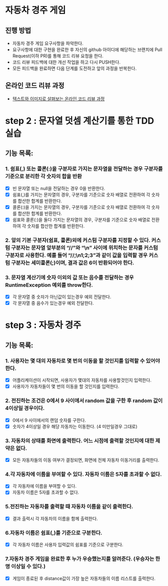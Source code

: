 # 자동차 경주 게임
## 진행 방법
* 자동차 경주 게임 요구사항을 파악한다.
* 요구사항에 대한 구현을 완료한 후 자신의 github 아이디에 해당하는 브랜치에 Pull Request(이하 PR)를 통해 코드 리뷰 요청을 한다.
* 코드 리뷰 피드백에 대한 개선 작업을 하고 다시 PUSH한다.
* 모든 피드백을 완료하면 다음 단계를 도전하고 앞의 과정을 반복한다.

## 온라인 코드 리뷰 과정
* [텍스트와 이미지로 살펴보는 온라인 코드 리뷰 과정](https://github.com/next-step/nextstep-docs/tree/master/codereview)

# step 2 : 문자열 덧셈 계산기를 통한 TDD 실습
## 기능 목록:
### 1. 쉼표(,) 또는 콜론(:)을 구분자로 가지는 문자열을 전달하는 경우 구분자를 기준으로 분리한 각 숫자의 합을 반환
- [X] 빈 문자열 또는 null을 전달하는 경우 0을 반환한다.
- [X] 쉼표(,)를 가지는 문자열의 경우, 구분자를 기준으로 숫자 배열로 전환하여 각 숫자를 합산한 합계를 반환한다.
- [X] 콜론(:)을 가지는 문자열의 경우, 구분자를 기준으로 숫자 배열로 전환하여 각 숫자를 합산한 합계를 반환한다.
- [X] 쉼표와 콜론(:)을 둘다 가지는 문자열의 경우, 구분자를 기준으로 숫자 배열로 전환하여 각 숫자를 합산한 합계를 반환한다.
### 2. 앞의 기본 구분자(쉼표, 콜론)외에 커스텀 구분자를 지정할 수 있다. 커스텀 구분자는 문자열 앞부분의 “//”와 “\n” 사이에 위치하는 문자를 커스텀 구분자로 사용한다. 예를 들어 “//;\n1;2;3”과 같이 값을 입력할 경우 커스텀 구분자는 세미콜론(;)이며, 결과 값은 6이 반환되어야 한다.
### 3. 문자열 계산기에 숫자 이외의 값 또는 음수를 전달하는 경우 RuntimeException 예외를 throw한다.
- [X] 각 문자열 중 숫자가 아닌값이 있는경우 예외 전달한다.
- [X] 각 문자열 중 음수가 있는경우 예외 전달한다.

# step 3 : 자동차 경주
## 기능 목록:
### 1. 사용자는 몇 대의 자동차로 몇 번의 이동을 할 것인지를 입력할 수 있어야 한다.
- [X] 어플리케이션이 시작되면, 사용자가 몇대의 자동차를 사용할것인지 입력한다.
- [X] 사용자가 자동차들이 몇 번의 이동을 할 것인지를 입력한다.
### 2. 전진하는 조건은 0에서 9 사이에서 random 값을 구한 후 random 값이 4이상일 경우이다.
- [X] 0에서 9 사이에서의 랜덤 숫자를 구한다.
- [X] 숫자가 4이상일 경우 해당 자동차는 이동한다. (4 미만일경우 그대로)
### 3. 자동차의 상태를 화면에 출력한다. 어느 시점에 출력할 것인지에 대한 제약은 없다.
- [X] 모든 자동차들의 이동 여부가 결정되면, 화면에 전체 자동차 이동거리를 출력한다.
### 4.각 자동차에 이름을 부여할 수 있다. 자동차 이름은 5자를 초과할 수 없다.
- [X] 각 자동차에 이름을 부여할 수 있다.
- [X] 자동차 이름은 5자를 초과할 수 없다.
### 5.전진하는 자동차를 출력할 때 자동차 이름을 같이 출력한다.
- [X] 결과 출력시 각 자동차의 이름을 함께 출력한다.
### 6.자동차 이름은 쉼표(,)를 기준으로 구분한다.
- [X] 각 자동차 이름은 사용자 입력값의 쉼표를 기준으로 구분한다.
### 7.자동차 경주 게임을 완료한 후 누가 우승했는지를 알려준다. (우승자는 한명 이상일 수 있다.)
- [X] 게임이 종료된 후 distance값이 가장 높은 자동차들의 이름 리스트를 출력한다.

